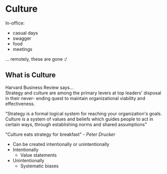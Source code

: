 # Culture
In-office:
- casual days
- swagger
- food
- meetings

... remotely, these are gone :/

## What is Culture
Harvard Business Review says...  
Strategy and culture are among the primary levers at top leaders' disposal in their never- ending quest to maintain organizational viability and effectiveness. 

"Strategy is a formal logical system for reaching your organization's goals. Culture is a system of values and beliefs which guides people to act in certain ways, through establishing norms and shared assumptions"

"Culture eats strategy for breakfast" - _Peter Drucker_


- Can be created intentionally or unintentionally
- Intentionally
  - Value statements
- Unintentionally
  - Systematic biases

